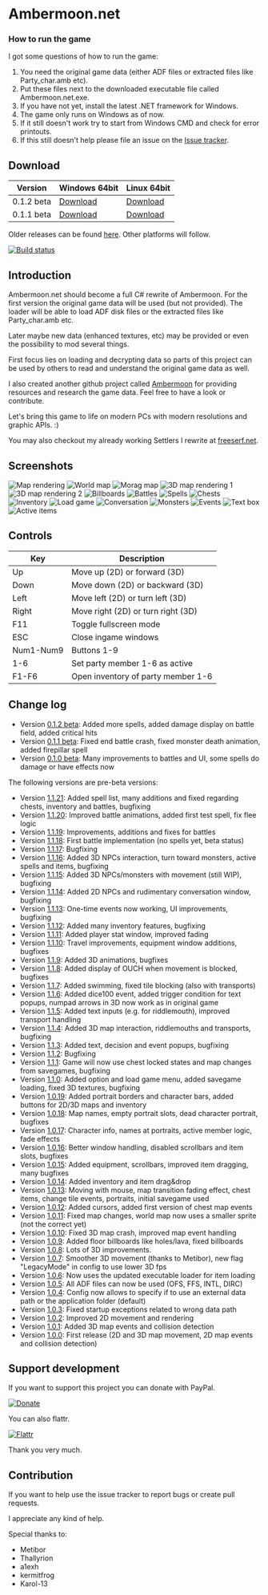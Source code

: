 # Ambermoon.net

### How to run the game

I got some questions of how to run the game:
1. You need the original game data (either ADF files or extracted files like Party_char.amb etc).
2. Put these files next to the downloaded executable file called Ambermoon.net.exe.
3. If you have not yet, install the latest .NET framework for Windows.
4. The game only runs on Windows as of now.
5. If it still doesn't work try to start from Windows CMD and check for error printouts.
6. If this still doesn't help please file an issue on the [Issue tracker](https://github.com/Pyrdacor/Ambermoon.net/issues).

## Download

Version | Windows 64bit | Linux 64bit
--- | --- | ---
0.1.2 beta | [Download](https://github.com/Pyrdacor/Ambermoon.net/releases/download/v0.1.2beta/Ambermoon.net-Windows.zip) | [Download](https://github.com/Pyrdacor/Ambermoon.net/releases/download/v0.1.2beta/Ambermoon.net-Linux.tar.gz)
0.1.1 beta | [Download](https://github.com/Pyrdacor/Ambermoon.net/releases/download/v0.1.1beta/Ambermoon.net-Windows.zip) | [Download](https://github.com/Pyrdacor/Ambermoon.net/releases/download/v0.1.1beta/Ambermoon.net-Linux.tar.gz)

Older releases can be found [here](https://github.com/Pyrdacor/Ambermoon.net/releases). Other platforms will follow.

[![Build status](https://ci.appveyor.com/api/projects/status/cr6temgl1vknho6t?svg=true)](https://ci.appveyor.com/project/Pyrdacor/ambermoon-net)


## Introduction

Ambermoon.net should become a full C# rewrite of Ambermoon. For the first version the original game data will be used (but not provided). The loader will be able to load ADF disk files or the extracted files like Party_char.amb etc.

Later maybe new data (enhanced textures, etc) may be provided or even the possibility to mod several things.

First focus lies on loading and decrypting data so parts of this project can be used by others to read and understand the original game data as well.

I also created another github project called [Ambermoon](https://github.com/Pyrdacor/Ambermoon) for providing resources and research the game data. Feel free to have a look or contribute.

Let's bring this game to life on modern PCs with modern resolutions and graphic APIs. :)

You may also checkout my already working Settlers I rewrite at [freeserf.net](https://github.com/Pyrdacor/freeserf.net).


## Screenshots

![Map rendering](https://github.com/Pyrdacor/Ambermoon.net/raw/master/Screenshots/MapRendering1.png "Map rendering")
![World map](https://github.com/Pyrdacor/Ambermoon.net/raw/master/Screenshots/MapRendering2.png "World map")
![Morag map](https://github.com/Pyrdacor/Ambermoon.net/raw/master/Screenshots/MapRendering3.png "Morag map")
![3D map rendering 1](https://github.com/Pyrdacor/Ambermoon.net/raw/master/Screenshots/Map3D1.png "3D map rendering 1")
![3D map rendering 2](https://github.com/Pyrdacor/Ambermoon.net/raw/master/Screenshots/Map3D2.png "3D map rendering 2")
![Billboards](https://github.com/Pyrdacor/Ambermoon.net/raw/master/Screenshots/Billboards1.png "Billboards")
![Battles](https://github.com/Pyrdacor/Ambermoon.net/raw/master/Screenshots/Battle.png "Battles")
![Spells](https://github.com/Pyrdacor/Ambermoon.net/raw/master/Screenshots/Spells.png "Spells")
![Chests](https://github.com/Pyrdacor/Ambermoon.net/raw/master/Screenshots/Chests.png "Chests")
![Inventory](https://github.com/Pyrdacor/Ambermoon.net/raw/master/Screenshots/Inventory.png "Inventory")
![Load game](https://github.com/Pyrdacor/Ambermoon.net/raw/master/Screenshots/LoadWindow.png "Load game")
![Conversation](https://github.com/Pyrdacor/Ambermoon.net/raw/master/Screenshots/Conversation.png "Conversation")
![Monsters](https://github.com/Pyrdacor/Ambermoon.net/raw/master/Screenshots/Monsters3D.png "Monsters")
![Events](https://github.com/Pyrdacor/Ambermoon.net/raw/master/Screenshots/EventBox.png "Events")
![Text box](https://github.com/Pyrdacor/Ambermoon.net/raw/master/Screenshots/DecisionBox.png "Text box")
![Active items](https://github.com/Pyrdacor/Ambermoon.net/raw/master/Screenshots/SpecialItems.png "Active items")


## Controls

Key | Description
--- | ---
Up | Move up (2D) or forward (3D)
Down | Move down (2D) or backward (3D)
Left | Move left (2D) or turn left (3D)
Right | Move right (2D) or turn right (3D)
F11 | Toggle fullscreen mode
ESC | Close ingame windows
Num1-Num9 | Buttons 1-9
1-6 | Set party member 1-6 as active
F1-F6 | Open inventory of party member 1-6


## Change log

- Version [0.1.2 beta](https://github.com/Pyrdacor/Ambermoon.net/releases/tag/v0.1.2beta): Added more spells, added damage display on battle field, added critical hits
- Version [0.1.1 beta](https://github.com/Pyrdacor/Ambermoon.net/releases/tag/v0.1.1beta): Fixed end battle crash, fixed monster death animation, added firepillar spell
- Version [0.1.0 beta](https://github.com/Pyrdacor/Ambermoon.net/releases/tag/v0.1.0beta): Many improvements to battles and UI, some spells do damage or have effects now

The following versions are pre-beta versions:

- Version [1.1.21](https://github.com/Pyrdacor/Ambermoon.net/releases/tag/v1.1.21): Added spell list, many additions and fixed regarding chests, inventory and battles, bugfixing
- Version [1.1.20](https://github.com/Pyrdacor/Ambermoon.net/releases/tag/v1.1.20): Improved battle animations, added first test spell, fix flee logic
- Version [1.1.19](https://github.com/Pyrdacor/Ambermoon.net/releases/tag/v1.1.19): Improvements, additions and fixes for battles
- Version [1.1.18](https://github.com/Pyrdacor/Ambermoon.net/releases/tag/v1.1.18): First battle implementation (no spells yet, beta status)
- Version [1.1.17](https://github.com/Pyrdacor/Ambermoon.net/releases/tag/v1.1.17): Bugfixing
- Version [1.1.16](https://github.com/Pyrdacor/Ambermoon.net/releases/tag/v1.1.16): Added 3D NPCs interaction, turn toward monsters, active spells and items, bugfixing
- Version [1.1.15](https://github.com/Pyrdacor/Ambermoon.net/releases/tag/v1.1.15): Added 3D NPCs/monsters with movement (still WIP), bugfixing
- Version [1.1.14](https://github.com/Pyrdacor/Ambermoon.net/releases/tag/v1.1.14): Added 2D NPCs and rudimentary conversation window, bugfixing
- Version [1.1.13](https://github.com/Pyrdacor/Ambermoon.net/releases/tag/v1.1.13): One-time events now working, UI improvements, bugfixing
- Version [1.1.12](https://github.com/Pyrdacor/Ambermoon.net/releases/tag/v1.1.12): Added many inventory features, bugfixing
- Version [1.1.11](https://github.com/Pyrdacor/Ambermoon.net/releases/tag/v1.1.11): Added player stat window, improved fading
- Version [1.1.10](https://github.com/Pyrdacor/Ambermoon.net/releases/tag/v1.1.10): Travel improvements, equipment window additions, bugfixes
- Version [1.1.9](https://github.com/Pyrdacor/Ambermoon.net/releases/tag/v1.1.9): Added 3D animations, bugfixes
- Version [1.1.8](https://github.com/Pyrdacor/Ambermoon.net/releases/tag/v1.1.8): Added display of OUCH when movement is blocked, bugfixes
- Version [1.1.7](https://github.com/Pyrdacor/Ambermoon.net/releases/tag/v1.1.7): Added swimming, fixed tile blocking (also with transports)
- Version [1.1.6](https://github.com/Pyrdacor/Ambermoon.net/releases/tag/v1.1.6): Added dice100 event, added trigger condition for text popups, numpad arrows in 3D now work as in original game
- Version [1.1.5](https://github.com/Pyrdacor/Ambermoon.net/releases/tag/v1.1.5): Added text inputs (e.g. for riddlemouth), improved transport handling
- Version [1.1.4](https://github.com/Pyrdacor/Ambermoon.net/releases/tag/v1.1.4): Added 3D map interaction, riddlemouths and transports, bugfixing
- Version [1.1.3](https://github.com/Pyrdacor/Ambermoon.net/releases/tag/v1.1.3): Added text, decision and event popups, bugfixing
- Version [1.1.2](https://github.com/Pyrdacor/Ambermoon.net/releases/tag/v1.1.2): Bugfixing
- Version [1.1.1](https://github.com/Pyrdacor/Ambermoon.net/releases/tag/v1.1.1): Game will now use chest locked states and map changes from savegames, bugfixing
- Version [1.1.0](https://github.com/Pyrdacor/Ambermoon.net/releases/tag/v1.1.0): Added option and load game menu, added savegame loading, fixed 3D textures, bugfixing
- Version [1.0.19](https://github.com/Pyrdacor/Ambermoon.net/releases/tag/v1.0.19): Added portrait borders and character bars, added buttons for 2D/3D maps and inventory
- Version [1.0.18](https://github.com/Pyrdacor/Ambermoon.net/releases/tag/v1.0.18): Map names, empty portrait slots, dead character portrait, bugfixes
- Version [1.0.17](https://github.com/Pyrdacor/Ambermoon.net/releases/tag/v1.0.17): Character info, names at portraits, active member logic, fade effects
- Version [1.0.16](https://github.com/Pyrdacor/Ambermoon.net/releases/tag/v1.0.16): Better window handling, disabled scrollbars and item slots, bugfixes
- Version [1.0.15](https://github.com/Pyrdacor/Ambermoon.net/releases/tag/v1.0.15): Added equipment, scrollbars, improved item dragging, many bugfixes
- Version [1.0.14](https://github.com/Pyrdacor/Ambermoon.net/releases/tag/v1.0.14): Added inventory and item drag&drop
- Version [1.0.13](https://github.com/Pyrdacor/Ambermoon.net/releases/tag/v1.0.13): Moving with mouse, map transition fading effect, chest items, change tile events, portraits, initial savegame used
- Version [1.0.12](https://github.com/Pyrdacor/Ambermoon.net/releases/tag/v1.0.12): Added cursors, added first version of chest map events
- Version [1.0.11](https://github.com/Pyrdacor/Ambermoon.net/releases/tag/v1.0.11): Fixed map changes, world map now uses a smaller sprite (not the correct yet)
- Version [1.0.10](https://github.com/Pyrdacor/Ambermoon.net/releases/tag/v1.0.10): Fixed 3D map crash, improved map event handling
- Version [1.0.9](https://github.com/Pyrdacor/Ambermoon.net/releases/tag/v1.0.9): Added floor billboards like holes/lava, fixed billboards
- Version [1.0.8](https://github.com/Pyrdacor/Ambermoon.net/releases/tag/v1.0.8): Lots of 3D improvements.
- Version [1.0.7](https://github.com/Pyrdacor/Ambermoon.net/releases/tag/v1.0.7): Smoother 3D movement (thanks to Metibor), new flag "LegacyMode" in config to use lower 3D fps
- Version [1.0.6](https://github.com/Pyrdacor/Ambermoon.net/releases/tag/v1.0.6): Now uses the updated executable loader for item loading
- Version [1.0.5](https://github.com/Pyrdacor/Ambermoon.net/releases/tag/v1.0.5): All ADF files can now be used (OFS, FFS, INTL, DIRC)
- Version [1.0.4](https://github.com/Pyrdacor/Ambermoon.net/releases/tag/v1.0.4): Config now allows to specify if to use an external data path or the application folder (default)
- Version [1.0.3](https://github.com/Pyrdacor/Ambermoon.net/releases/tag/v1.0.3): Fixed startup exceptions related to wrong data path
- Version [1.0.2](https://github.com/Pyrdacor/Ambermoon.net/releases/tag/v1.0.2): Improved 2D movement and rendering
- Version [1.0.1](https://github.com/Pyrdacor/Ambermoon.net/releases/tag/v1.0.1): Added 3D map events and collision detection
- Version [1.0.0](https://github.com/Pyrdacor/Ambermoon.net/releases/tag/v1.0.0): First release (2D and 3D map movement, 2D map events and collision detection)


## Support development

If you want to support this project you can donate with PayPal.

[![Donate](https://img.shields.io/badge/Donate-PayPal-green.svg)](https://www.paypal.com/cgi-bin/webscr?cmd=_s-xclick&hosted_button_id=76DV5MK5GNEMS&source=url)

You can also flattr.

[![Flattr](http://api.flattr.com/button/flattr-badge-large.png)](https://flattr.com/submit/auto?user_id=Pyrdacor&url=https://github.com/Pyrdacor/Ambermoon.net&title=Ambermoon.net&language=C#&tags=github&category=software)

Thank you very much.


## Contribution

If you want to help use the issue tracker to report bugs or create pull requests.

I appreciate any kind of help.

Special thanks to:
- Metibor
- Thallyrion
- a1exh
- kermitfrog
- Karol-13

